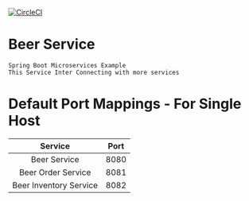 [![CircleCI](https://circleci.com/gh/luv4boot/beer-service/tree/main.svg?style=svg)](https://circleci.com/gh/luv4boot/beer-service/tree/main)

# Beer Service

    Spring Boot Microservices Example
    This Service Inter Connecting with more services
    

# Default Port Mappings - For Single Host
            
|        Service         | Port |
|:----------------------:|------|
|      Beer Service      | 8080 |
|   Beer Order Service   | 8081 |
| Beer Inventory Service | 8082 |


